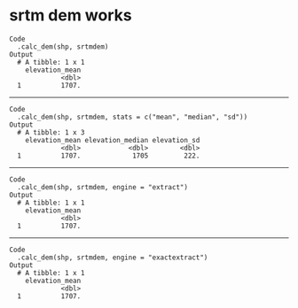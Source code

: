 # srtm dem works

    Code
      .calc_dem(shp, srtmdem)
    Output
      # A tibble: 1 x 1
        elevation_mean
                 <dbl>
      1          1707.

---

    Code
      .calc_dem(shp, srtmdem, stats = c("mean", "median", "sd"))
    Output
      # A tibble: 1 x 3
        elevation_mean elevation_median elevation_sd
                 <dbl>            <dbl>        <dbl>
      1          1707.             1705         222.

---

    Code
      .calc_dem(shp, srtmdem, engine = "extract")
    Output
      # A tibble: 1 x 1
        elevation_mean
                 <dbl>
      1          1707.

---

    Code
      .calc_dem(shp, srtmdem, engine = "exactextract")
    Output
      # A tibble: 1 x 1
        elevation_mean
                 <dbl>
      1          1707.

